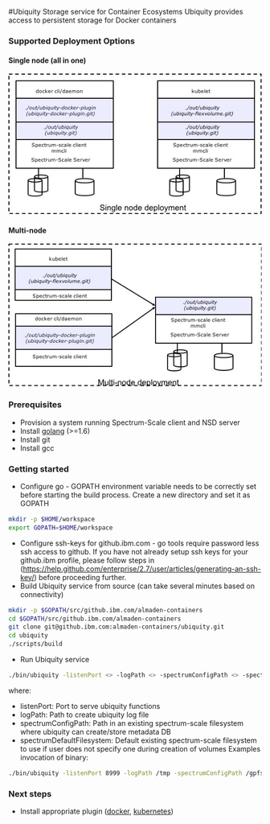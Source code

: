 #Ubiquity Storage service for Container Ecosystems
Ubiquity provides access to persistent storage for Docker containers
### Supported Deployment Options
#### Single node (all in one)
![Single node](images/singleNode.jpg)
#### Multi-node
![Multi node](images/multiNode.jpg)
### Prerequisites
  * Provision a system running Spectrum-Scale client and NSD server
  * Install [golang](https://golang.org/) (>=1.6)
  * Install git
  * Install gcc

### Getting started
* Configure go - GOPATH environment variable needs to be correctly set before starting the build process. Create a new directory and set it as GOPATH 
```bash
mkdir -p $HOME/workspace
export GOPATH=$HOME/workspace
```
* Configure ssh-keys for github.ibm.com - go tools require password less ssh access to github. If you have not already setup ssh keys for your github.ibm profile, please follow steps in 
(https://help.github.com/enterprise/2.7/user/articles/generating-an-ssh-key/) before proceeding further. 
* Build Ubiquity service from source (can take several minutes based on connectivity)
```bash
mkdir -p $GOPATH/src/github.ibm.com/almaden-containers
cd $GOPATH/src/github.ibm.com/almaden-containers
git clone git@github.ibm.com:almaden-containers/ubiquity.git
cd ubiquity
./scripts/build

```
* Run Ubiquity service
```bash
./bin/ubiquity -listenPort <> -logPath <> -spectrumConfigPath <> -spectrumDefaultFilesystem <>
```
where:
* listenPort: Port to serve ubiquity functions
* logPath: Path to create ubiquity log file
* spectrumConfigPath: Path in an existing spectrum-scale filesystem where ubiquity can create/store metadata DB
* spectrumDefaultFilesystem: Default existing spectrum-scale filesystem to use if user does not specify one during creation of volumes
Examples invocation of binary:
```bash
./bin/ubiquity -listenPort 8999 -logPath /tmp -spectrumConfigPath /gpfs/gold/ -spectrumDefaultFilesystem gold
```
### Next steps
- Install appropriate plugin ([docker](https://github.ibm.com/almaden-containers/ubiquity-docker-plugin), [kubernetes](https://github.ibm.com/almaden-containers/ubiquity-flexvolume))
